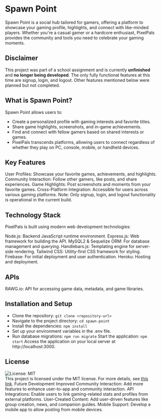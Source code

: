 # Spawn Point
Spawn Point is a social hub tailored for gamers, offering a platform to showcase your gaming profile, highlights, and connect with like-minded players. Whether you're a casual gamer or a hardcore enthusiast, PixelPals provides the community and tools you need to celebrate your gaming moments.

## Disclaimer
This project was part of a school assignment and is currently **unfinished** and **no longer being developed**. The only fully functional features at this time are signup, login, and logout. Other features mentioned below were planned but not completed.

## What is Spawn Point?
Spawn Point allows users to:
- Create a personalized profile with gaming interests and favorite titles.
- Share game highlights, screenshots, and in-game achievements.
- Find and connect with fellow gamers based on shared interests or games.
- PixelPals transcends platforms, allowing users to connect regardless of whether they play on PC, console, mobile, or handheld devices.

## Key Features
User Profiles: Showcase your favorite games, achievements, and highlights.
Community Interaction: Follow other gamers, like posts, and share experiences.
Game Highlights: Post screenshots and moments from your favorite games.
Cross-Platform Integration: Accessible for users across various gaming platforms.
Note: Only signup, login, and logout functionality is operational in the current build.

## Technology Stack
PixelPals is built using modern web development technologies:

Node.js: Backend JavaScript runtime environment.
Express.js: Web framework for building the API.
MySQL2 & Sequelize ORM: For database management and querying.
Handlebars.js: Templating engine for server-side rendering.
Tailwind CSS: Utility-first CSS framework for styling.
Firebase: For initial deployment and user authentication.
Heroku: Hosting and deployment.

## APIs 
RAWG.io: API for accessing game data, metadata, and game libraries.

## Installation and Setup
- Clone the repository:
`git clone <repository-url>`
- Navigate to the project directory:
`cd spawn-point`
- Install the dependencies:
`npm install`
- Set up your environment variables in the .env file.
- Run database migrations:
`npm run migrate`
Start the application:
`npm start`
Access the application on your local server at http://localhost:3000.

## License
![License: MIT](https://img.shields.io/badge/License-MIT-yellow.svg) <br/>
This project is licensed under the MIT license. For more details, see [this link](https://opensource.org/licenses/MIT).
Future Development
Improved Community Interaction: Add more features to enhance user-to-app and community interaction.
API Integrations: Enable users to link gaming-related stats and profiles from external platforms.
User-Created Content: Add user-driven features like group creation, news, and companion guides.
Mobile Support: Develop a mobile app to allow posting from mobile devices.
